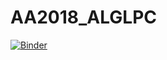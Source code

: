 # AA2018_ALGLPC
[![Binder](https://mybinder.org/badge.svg)](https://mybinder.org/v2/gh/AIRibone/AA2018_ALGLPC/master)
